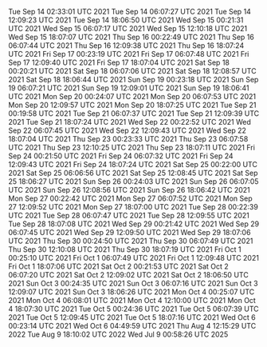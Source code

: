 
Tue Sep 14 02:33:01 UTC 2021
Tue Sep 14 06:07:27 UTC 2021
Tue Sep 14 12:09:23 UTC 2021
Tue Sep 14 18:06:50 UTC 2021
Wed Sep 15 00:21:31 UTC 2021
Wed Sep 15 06:07:17 UTC 2021
Wed Sep 15 12:10:18 UTC 2021
Wed Sep 15 18:07:07 UTC 2021
Thu Sep 16 00:22:49 UTC 2021
Thu Sep 16 06:07:44 UTC 2021
Thu Sep 16 12:09:38 UTC 2021
Thu Sep 16 18:07:24 UTC 2021
Fri Sep 17 00:23:19 UTC 2021
Fri Sep 17 06:07:48 UTC 2021
Fri Sep 17 12:09:40 UTC 2021
Fri Sep 17 18:07:04 UTC 2021
Sat Sep 18 00:20:21 UTC 2021
Sat Sep 18 06:07:06 UTC 2021
Sat Sep 18 12:08:57 UTC 2021
Sat Sep 18 18:06:44 UTC 2021
Sun Sep 19 00:23:18 UTC 2021
Sun Sep 19 06:07:21 UTC 2021
Sun Sep 19 12:09:01 UTC 2021
Sun Sep 19 18:06:41 UTC 2021
Mon Sep 20 00:24:07 UTC 2021
Mon Sep 20 06:07:53 UTC 2021
Mon Sep 20 12:09:57 UTC 2021
Mon Sep 20 18:07:25 UTC 2021
Tue Sep 21 00:19:58 UTC 2021
Tue Sep 21 06:07:37 UTC 2021
Tue Sep 21 12:09:39 UTC 2021
Tue Sep 21 18:07:24 UTC 2021
Wed Sep 22 00:22:52 UTC 2021
Wed Sep 22 06:07:45 UTC 2021
Wed Sep 22 12:09:43 UTC 2021
Wed Sep 22 18:07:04 UTC 2021
Thu Sep 23 00:23:33 UTC 2021
Thu Sep 23 06:07:58 UTC 2021
Thu Sep 23 12:10:25 UTC 2021
Thu Sep 23 18:07:11 UTC 2021
Fri Sep 24 00:21:50 UTC 2021
Fri Sep 24 06:07:32 UTC 2021
Fri Sep 24 12:09:43 UTC 2021
Fri Sep 24 18:07:24 UTC 2021
Sat Sep 25 00:22:00 UTC 2021
Sat Sep 25 06:06:56 UTC 2021
Sat Sep 25 12:08:45 UTC 2021
Sat Sep 25 18:06:27 UTC 2021
Sun Sep 26 00:24:03 UTC 2021
Sun Sep 26 06:07:05 UTC 2021
Sun Sep 26 12:08:56 UTC 2021
Sun Sep 26 18:06:42 UTC 2021
Mon Sep 27 00:22:42 UTC 2021
Mon Sep 27 06:07:52 UTC 2021
Mon Sep 27 12:09:52 UTC 2021
Mon Sep 27 18:07:00 UTC 2021
Tue Sep 28 00:22:39 UTC 2021
Tue Sep 28 06:07:47 UTC 2021
Tue Sep 28 12:09:55 UTC 2021
Tue Sep 28 18:07:08 UTC 2021
Wed Sep 29 00:21:42 UTC 2021
Wed Sep 29 06:07:45 UTC 2021
Wed Sep 29 12:09:50 UTC 2021
Wed Sep 29 18:07:06 UTC 2021
Thu Sep 30 00:24:50 UTC 2021
Thu Sep 30 06:07:49 UTC 2021
Thu Sep 30 12:10:08 UTC 2021
Thu Sep 30 18:07:19 UTC 2021
Fri Oct  1 00:25:10 UTC 2021
Fri Oct  1 06:07:49 UTC 2021
Fri Oct  1 12:09:48 UTC 2021
Fri Oct  1 18:07:06 UTC 2021
Sat Oct  2 00:21:53 UTC 2021
Sat Oct  2 06:07:20 UTC 2021
Sat Oct  2 12:09:02 UTC 2021
Sat Oct  2 18:06:50 UTC 2021
Sun Oct  3 00:24:35 UTC 2021
Sun Oct  3 06:07:16 UTC 2021
Sun Oct  3 12:09:07 UTC 2021
Sun Oct  3 18:06:26 UTC 2021
Mon Oct  4 00:25:07 UTC 2021
Mon Oct  4 06:08:01 UTC 2021
Mon Oct  4 12:10:00 UTC 2021
Mon Oct  4 18:07:30 UTC 2021
Tue Oct  5 00:24:36 UTC 2021
Tue Oct  5 06:07:39 UTC 2021
Tue Oct  5 12:09:45 UTC 2021
Tue Oct  5 18:07:16 UTC 2021
Wed Oct  6 00:23:14 UTC 2021
Wed Oct  6 04:49:59 UTC 2021
Thu Aug  4 12:15:29 UTC 2022
Tue Aug  9 18:10:02 UTC 2022
Wed Jul  9 00:58:26 UTC 2025
